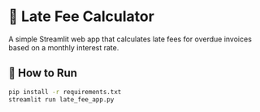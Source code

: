 # 📅 Late Fee Calculator

A simple Streamlit web app that calculates late fees for overdue invoices based on a monthly interest rate.

## 🔧 How to Run

```bash
pip install -r requirements.txt
streamlit run late_fee_app.py
